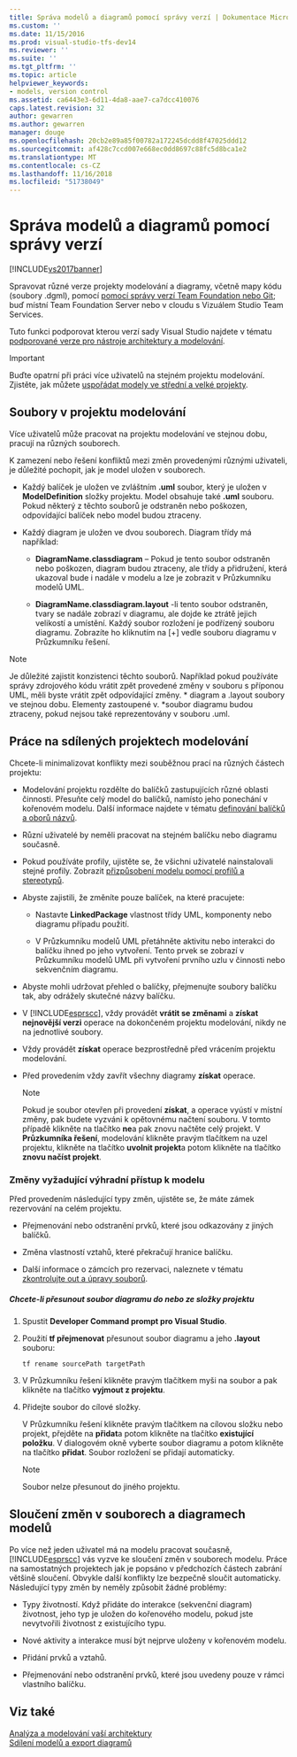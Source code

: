 ```yaml
---
title: Správa modelů a diagramů pomocí správy verzí | Dokumentace Microsoftu
ms.custom: ''
ms.date: 11/15/2016
ms.prod: visual-studio-tfs-dev14
ms.reviewer: ''
ms.suite: ''
ms.tgt_pltfrm: ''
ms.topic: article
helpviewer_keywords:
- models, version control
ms.assetid: ca6443e3-6d11-4da8-aae7-ca7dcc410076
caps.latest.revision: 32
author: gewarren
ms.author: gewarren
manager: douge
ms.openlocfilehash: 20cb2e89a85f00782a172245dcdd8f47025ddd12
ms.sourcegitcommit: af428c7ccd007e668ec0dd8697c88fc5d8bca1e2
ms.translationtype: MT
ms.contentlocale: cs-CZ
ms.lasthandoff: 11/16/2018
ms.locfileid: "51738049"
---
```

# <a name="manage-models-and-diagrams-under-version-control"></a>Správa modelů a diagramů pomocí správy verzí
[!INCLUDE[vs2017banner](../includes/vs2017banner.md)]

Spravovat různé verze projekty modelování a diagramy, včetně mapy kódu (soubory .dgml), pomocí [pomocí správy verzí Team Foundation nebo Git](http://msdn.microsoft.com/library/33267cee-fe5f-4aa3-b2cd-6d22ceace314); buď místní Team Foundation Server nebo v cloudu s Vizuálem Studio Team Services.  
  
 Tuto funkci podporovat kterou verzí sady Visual Studio najdete v tématu [podporované verze pro nástroje architektury a modelování](../modeling/what-s-new-for-design-in-visual-studio.md#VersionSupport).  
  
> [!IMPORTANT]
>  Buďte opatrní při práci více uživatelů na stejném projektu modelování. Zjistěte, jak můžete [uspořádat modely ve střední a velké projekty](../modeling/structure-your-modeling-solution.md).  
  
##  <a name="ModelingProjects"></a> Soubory v projektu modelování  
 Více uživatelů může pracovat na projektu modelování ve stejnou dobu, pracují na různých souborech.  
  
 K zamezení nebo řešení konfliktů mezi změn provedenými různými uživateli, je důležité pochopit, jak je model uložen v souborech.  
  
-   Každý balíček je uložen ve zvláštním **.uml** soubor, který je uložen v **ModelDefinition** složky projektu. Model obsahuje také **.uml** souboru. Pokud některý z těchto souborů je odstraněn nebo poškozen, odpovídající balíček nebo model budou ztraceny.  
  
-   Každý diagram je uložen ve dvou souborech. Diagram třídy má například:  
  
    -   **DiagramName.classdiagram** – Pokud je tento soubor odstraněn nebo poškozen, diagram budou ztraceny, ale třídy a přidružení, která ukazoval bude i nadále v modelu a lze je zobrazit v Průzkumníku modelů UML.  
  
    -   **DiagramName.classdiagram.layout** -li tento soubor odstraněn, tvary se nadále zobrazí v diagramu, ale dojde ke ztrátě jejich velikostí a umístění. Každý soubor rozložení je podřízený souboru diagramu. Zobrazíte ho kliknutím na [+] vedle souboru diagramu v Průzkumníku řešení.  
  
> [!NOTE]
>  Je důležité zajistit konzistenci těchto souborů. Například pokud používáte správy zdrojového kódu vrátit zpět provedené změny v souboru s příponou UML, měli byste vrátit zpět odpovídající změny. * diagram a .layout soubory ve stejnou dobu. Elementy zastoupené v. \*soubor diagramu budou ztraceny, pokud nejsou také reprezentovány v souboru .uml.  
  
##  <a name="Shared"></a> Práce na sdílených projektech modelování  
 Chcete-li minimalizovat konflikty mezi souběžnou prací na různých částech projektu:  
  
-   Modelování projektu rozdělte do balíčků zastupujících různé oblasti činnosti. Přesuňte celý model do balíčků, namísto jeho ponechání v kořenovém modelu. Další informace najdete v tématu [definování balíčků a oborů názvů](../modeling/define-packages-and-namespaces.md).  
  
-   Různí uživatelé by neměli pracovat na stejném balíčku nebo diagramu současně.  
  
-   Pokud používáte profily, ujistěte se, že všichni uživatelé nainstalovali stejné profily. Zobrazit [přizpůsobení modelu pomocí profilů a stereotypů](../modeling/customize-your-model-with-profiles-and-stereotypes.md).  
  
-   Abyste zajistili, že změníte pouze balíček, na které pracujete:  
  
    -   Nastavte **LinkedPackage** vlastnost třídy UML, komponenty nebo diagramu případu použití.  
  
    -   V Průzkumníku modelů UML přetáhněte aktivitu nebo interakci do balíčku ihned po jeho vytvoření. Tento prvek se zobrazí v Průzkumníku modelů UML při vytvoření prvního uzlu v činnosti nebo sekvenčním diagramu.  
  
-   Abyste mohli udržovat přehled o balíčky, přejmenujte soubory balíčku tak, aby odrážely skutečné názvy balíčku.  
  
-   V [!INCLUDE[esprscc](../includes/esprscc-md.md)], vždy provádět **vrátit se změnami** a **získat nejnovější verzi** operace na dokončeném projektu modelování, nikdy ne na jednotlivé soubory.  
  
-   Vždy provádět **získat** operace bezprostředně před vrácením projektu modelování.  
  
-   Před provedením vždy zavřít všechny diagramy **získat** operace.  
  
    > [!NOTE]
    >  Pokud je soubor otevřen při provedení **získat**, a operace vyústí v místní změny, pak budete vyzváni k opětovnému načtení souboru. V tomto případě klikněte na tlačítko **ne**a pak znovu načtěte celý projekt. V **Průzkumníka řešení**, modelování klikněte pravým tlačítkem na uzel projektu, klikněte na tlačítko **uvolnit projekt**a potom klikněte na tlačítko **znovu načíst projekt**.  
  
###  <a name="Exclusive"></a> Změny vyžadující výhradní přístup k modelu  
 Před provedením následující typy změn, ujistěte se, že máte zámek rezervování na celém projektu.  
  
-   Přejmenování nebo odstranění prvků, které jsou odkazovány z jiných balíčků.  
  
-   Změna vlastností vztahů, které překračují hranice balíčku.  
  
-   Další informace o zámcích pro rezervaci, naleznete v tématu [zkontrolujte out a úpravy souborů](http://msdn.microsoft.com/library/eb404d63-c448-4994-9416-3e6d50ec554a).  
  
##### <a name="to-move-a-diagram-file-in-or-out-of-a-project-folder"></a>Chcete-li přesunout soubor diagramu do nebo ze složky projektu  
  
1.  Spustit **Developer Command prompt pro Visual Studio**.  
  
2.  Použití **tf přejmenovat** přesunout soubor diagramu a jeho **.layout** souboru:  
  
     `tf rename sourcePath targetPath`  
  
3.  V Průzkumníku řešení klikněte pravým tlačítkem myši na soubor a pak klikněte na tlačítko **vyjmout z projektu**.  
  
4.  Přidejte soubor do cílové složky.  
  
     V Průzkumníku řešení klikněte pravým tlačítkem na cílovou složku nebo projekt, přejděte na **přidat**a potom klikněte na tlačítko **existující položku**. V dialogovém okně vyberte soubor diagramu a potom klikněte na tlačítko **přidat**. Soubor rozložení se přidají automaticky.  
  
    > [!NOTE]
    >  Soubor nelze přesunout do jiného projektu.  
  
##  <a name="Merging"></a> Sloučení změn v souborech a diagramech modelů  
 Po více než jeden uživatel má na modelu pracovat současně, [!INCLUDE[esprscc](../includes/esprscc-md.md)] vás vyzve ke sloučení změn v souborech modelu. Práce na samostatných projektech jak je popsáno v předchozích částech zabrání většině sloučení. Obvykle další konflikty lze bezpečně sloučit automaticky. Následující typy změn by neměly způsobit žádné problémy:  
  
-   Typy životností. Když přidáte do interakce (sekvenční diagram) životnost, jeho typ je uložen do kořenového modelu, pokud jste nevytvořili životnost z existujícího typu.  
  
-   Nové aktivity a interakce musí být nejprve uloženy v kořenovém modelu.  
  
-   Přidání prvků a vztahů.  
  
-   Přejmenování nebo odstranění prvků, které jsou uvedeny pouze v rámci vlastního balíčku.  
  
## <a name="see-also"></a>Viz také  
 [Analýza a modelování vaší architektury](../modeling/analyze-and-model-your-architecture.md)   
 [Sdílení modelů a export diagramů](../modeling/share-models-and-exporting-diagrams.md)



